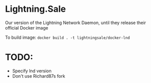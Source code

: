 # Lightning.Sale

Our version of the Lightning Network Daemon, until they release their official Docker image

To build image: `docker build . -t lightningsale/docker-lnd`

# TODO:
 - Specify lnd version
 - Don't use Richard87s fork